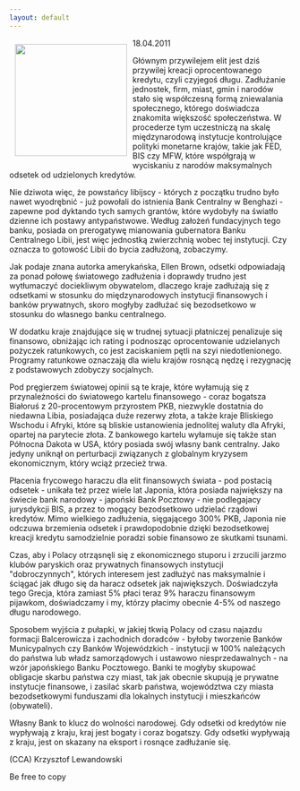 ```yaml
---
layout: default
---
```

<p><img src="{{site.baseurl}}\articles\pictures\465.benghazi.jpg" align="left" style="margin: 10px 10px" width="200"><!--68-->
18.04.2011</p><p>Głównym przywilejem elit jest dziś przywilej kreacji oprocentowanego kredytu, czyli czyjegoś długu. Zadłużanie jednostek, firm, miast, gmin i narodów stało się współczesną formą zniewalania społecznego, którego doświadcza znakomita większość społeczeństwa. W procederze tym uczestniczą na skalę międzynarodową instytucje kontrolujące polityki monetarne krajów, takie jak FED, BIS czy MFW, które współgrają w wyciskaniu z narodów maksymalnych odsetek od udzielonych kredytów. </p><p>Nie dziwota więc, że powstańcy libijscy - których z początku trudno było nawet wyodrębnić -
już powołali do istnienia Bank Centralny w
Benghazi - zapewne pod dyktando tych samych grantów, które wydobyły na
światło dzienne ich postawy antypaństwowe. Według założeń fundacyjnych tego banku, posiada on prerogatywę mianowania gubernatora Banku Centralnego Libii, jest więc jednostką zwierzchnią wobec tej instytucji. Czy oznacza to gotowość Libii do bycia zadłużoną, zobaczymy.</p><p>
</p><p>Jak podaje znana autorka amerykańska, Ellen Brown, odsetki odpowiadają za ponad połowę światowego zadłużenia i doprawdy trudno jest wytłumaczyć dociekliwym obywatelom, dlaczego kraje zadłużają się z odsetkami w stosunku do międzynarodowych instytucji finansowych i banków prywatnych, skoro mogłyby zadłużać się bezodsetkowo w stosunku do własnego banku centralnego. </p><p>W dodatku kraje znajdujące się w trudnej sytuacji płatniczej penalizuje się finansowo, obniżając ich rating i podnosząc oprocentowanie udzielanych pożyczek ratunkowych, co jest zaciskaniem pętli na szyi niedotlenionego. Programy ratunkowe oznaczają dla wielu krajów rosnącą nędzę i rezygnację z podstawowych zdobyczy socjalnych.</p><p>Pod pręgierzem światowej opinii są te kraje, które wyłamują się z przynależności do światowego kartelu finansowego - coraz bogatsza Białoruś z 20-procentowym przyrostem PKB, niezwykle dostatnia do niedawna Libia, posiadająca duże rezerwy złota, a także kraje Bliskiego Wschodu i Afryki, które są bliskie ustanowienia jednolitej waluty dla Afryki, opartej na parytecie złota. Z bankowego kartelu wyłamuje się także stan Północna Dakota w USA, który posiada swój własny bank centralny. Jako jedyny uniknął on perturbacji związanych z globalnym kryzysem ekonomicznym, który wciąż przecież trwa.</p><p>Płacenia frycowego haraczu dla elit finansowych świata - pod postacią odsetek - unikała też przez wiele lat Japonia, która posiada największy na świecie bank narodowy - japoński Bank Pocztowy - nie podlegajacy jurysdykcji BIS, a przez to mogący bezodsetkowo udzielać rządowi kredytów. Mimo wielkiego zadłużenia, sięgającego 300% PKB, Japonia nie odczuwa brzemienia odsetek i prawdopodobnie dzięki bezodsetkowej kreacji kredytu samodzielnie poradzi sobie finansowo ze skutkami tsunami.</p><p>Czas, aby i Polacy otrząsnęli się z ekonomicznego stuporu i zrzucili jarzmo klubów paryskich oraz prywatnych finansowych instytucji "dobroczynnych", których interesem jest zadłużyć nas maksymalnie i ściągać jak długo się da haracz odsetek jak największych. Doświadczyła tego Grecja, która zamiast 5% płaci teraz 9% haraczu finansowym pijawkom, doświadczamy i my, którzy płacimy obecnie 4-5% od naszego długu narodowego.</p><p>Sposobem wyjścia z pułapki, w jakiej tkwią Polacy od czasu najazdu formacji Balcerowicza i zachodnich doradców - byłoby tworzenie Banków Municypalnych czy Banków Wojewódzkich - instytucji w 100% należących do państwa lub władz samorządowych i ustawowo niesprzedawalnych - na wzór japońskiego Banku Pocztowego. Banki te mogłyby skupować obligacje skarbu państwa czy miast, tak jak obecnie skupują je prywatne instytucje finansowe, i zasilać skarb państwa, województwa czy miasta bezodsetkowymi funduszami dla lokalnych instytucji i mieszkańców (obywateli).</p><p>Własny Bank to klucz do wolności narodowej. Gdy odsetki od kredytów nie wypływają z kraju, kraj jest bogaty i coraz bogatszy. Gdy odsetki wypływają z kraju, jest on skazany na eksport i rosnące zadłużanie się. </p><p>(CCA) Krzysztof Lewandowski</p><p>Be free to copy</p>